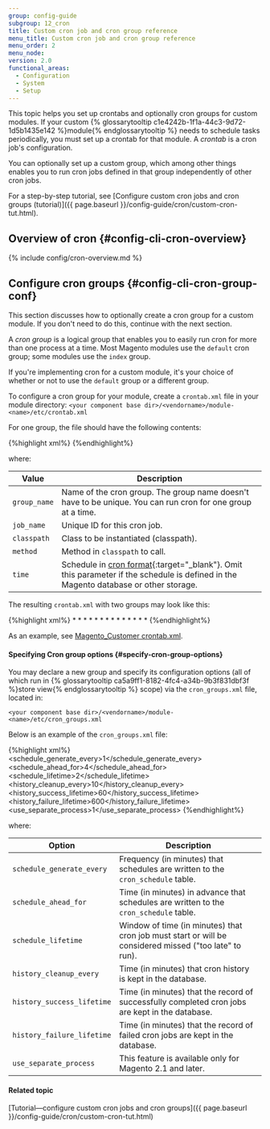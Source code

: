 ```yaml
---
group: config-guide
subgroup: 12_cron
title: Custom cron job and cron group reference
menu_title: Custom cron job and cron group reference
menu_order: 2
menu_node:
version: 2.0
functional_areas:
  - Configuration
  - System
  - Setup
---
```


This topic helps you set up crontabs and optionally cron groups for custom modules. If your custom {% glossarytooltip c1e4242b-1f1a-44c3-9d72-1d5b1435e142 %}module{% endglossarytooltip %} needs to schedule tasks periodically, you must set up a crontab for that module. A *crontab* is a cron job's configuration.

You can optionally set up a custom group, which among other things enables you to run cron jobs defined in that group independently of other cron jobs.

For a step-by-step tutorial, see [Configure custom cron jobs and cron groups (tutorial)]({{ page.baseurl }}/config-guide/cron/custom-cron-tut.html).

## Overview of cron {#config-cli-cron-overview}

{% include config/cron-overview.md %}

## Configure cron groups {#config-cli-cron-group-conf}

This section discusses how to optionally create a cron group for a custom module. If you don't need to do this, continue with the next section.

A *cron group* is a logical group that enables you to easily run cron for more than one process at a time. Most Magento modules use the `default` cron group; some modules use the `index` group.

If you're implementing cron for a custom module, it's your choice of whether or not to use the `default` group or a different group.

To configure a cron group for your module, create a `crontab.xml` file in your module directory:
`<your component base dir>/<vendorname>/module-<name>/etc/crontab.xml`

For one group, the file should have the following contents:

{%highlight xml%}
<config>
    <group id="<group_name>">
        <job name="<job_name>" instance="<classpath>" method="<method>">
            <schedule><time></schedule>
        </job>
    </group>
</config>
{%endhighlight%}

where:

|Value|Description|
|---|---|
|`group_name`|Name of the cron group. The group name doesn't have to be unique. You can run cron for one group at a time.|
|`job_name`|Unique ID for this cron job.|
|`classpath`|Class to be instantiated (classpath).|
|`method`|Method in `classpath` to call.|
|`time`|Schedule in [cron format](http://www.nncron.ru/help/EN/working/cron-format.htm){:target="_blank"}. Omit this parameter if the schedule is defined in the Magento database or other storage.|

The resulting `crontab.xml` with two groups may look like this:

{%highlight xml%}
<config>
    <group id="default">
        <job name="<job_1_name>" instance="<classpath>" method="<method_name>">
            <schedule>* * * * *</schedule>
        </job>
        <job name="<job_2_name>" instance="<classpath>" method="<method_name>">
            <schedule>* * * * *</schedule>
        </job>
    </group>
    <group id="index">
        <job name="<job_3_name>" instance="<classpath>" method="<method_name>">
            <schedule>* * * * *</schedule>
        </job>
        <job name="<job_4_name>" instance="<classpath>" method="<method_name>">
            <schedule>* * * * *</schedule>
        </job>
    </group>
</config>
{%endhighlight%}

As an example, see <a href="{{ site.mage2000url }}app/code/Magento/Customer/etc/crontab.xml" target="_blank">Magento_Customer crontab.xml</a>.

#### Specifying Cron group options {#specify-cron-group-options}

You may declare a new group and specify its configuration options (all of which run in {% glossarytooltip ca5a9ff1-8182-4fc4-a34b-9b3f831dbf3f %}store view{% endglossarytooltip %} scope) via the `cron_groups.xml` file, located in:

`<your component base dir>/<vendorname>/module-<name>/etc/cron_groups.xml`

Below is an example of the `cron_groups.xml` file:

{%highlight xml%}
<config>
    <group id="<group_name>">
        <schedule_generate_every>1</schedule_generate_every>
        <schedule_ahead_for>4</schedule_ahead_for>
        <schedule_lifetime>2</schedule_lifetime>
        <history_cleanup_every>10</history_cleanup_every>
        <history_success_lifetime>60</history_success_lifetime>
        <history_failure_lifetime>600</history_failure_lifetime>
        <use_separate_process>1</use_separate_process>
    </group>
</config>
{%endhighlight%}

where:

|Option|Description|
|---|---|
|`schedule_generate_every`|Frequency (in minutes) that schedules are written to the `cron_schedule` table.|
|`schedule_ahead_for`|Time (in minutes) in advance that schedules are written to the `cron_schedule` table.|
|`schedule_lifetime`|Window of time (in minutes) that cron job must start or will be considered missed ("too late" to run).|
|`history_cleanup_every`|Time (in minutes) that cron history is kept in the database.|
|`history_success_lifetime`|Time (in minutes) that the record of successfully completed cron jobs are kept in the database.|
|`history_failure_lifetime`|Time (in minutes) that the record of failed cron jobs are kept in the database.|
|`use_separate_process`|This feature is available only for Magento 2.1 and later.|

#### Related topic
[Tutorial&mdash;configure custom cron jobs and cron groups]({{ page.baseurl }}/config-guide/cron/custom-cron-tut.html)



